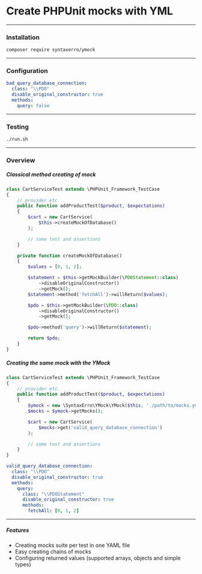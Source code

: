 # Create PHPUnit mocks with YML
----
### Installation
```bash
composer require syntaxerro/ymock
```
----
### Configuration
```yml
bad_query_database_connection:
  class: "\\PDO"
  disable_original_constructor: true
  methods:
    query: false
```
----
### Testing
```bash
./run.sh
```
----
### Overview
##### Classical method creating of mock
```php
class CartServiceTest extends \PHPUnit_Framework_TestCase
{
    // provider etc.
    public function addProductTest($product, $expectations)
    {
        $cart = new CartService(
            $this->createMockOfDatabase()
        );

        // some test and assertions
    }

    private function createMockOfDatabase()
    {
        $values = [0, 1, 2];

        $statement = $this->getMockBuilder(\PDOStatement::class)
            ->disableOriginalConstructor()
            ->getMock();
        $statement->method('fetchAll')->willReturn($values);

        $pdo = $this->getMockBuilder(\PDO::class)
            ->disableOriginalConstructor()
            ->getMock();

        $pdo->method('query')->willReturn($statement);

        return $pdo;
    }
}
```

##### Creating the same mock with the YMock
```php
class CartServiceTest extends \PHPUnit_Framework_TestCase
{
    // provider etc.
    public function addProductTest($product, $expectations)
    {
        $ymock = new \SyntaxErro\YMock\YMock($this, './path/to/mocks.yml');
        $mocks = $ymock->getMocks();

        $cart = new CartService(
            $mocks->get('valid_query_database_connection')
        );

        // some test and assertions
    }
}
```

```yml
valid_query_database_connection:
  class: "\\PDO"
  disable_original_constructor: true
  methods:
    query:
      class: "\\PDOStatement"
      disable_original_constructor: true
      methods:
        fetchAll: [0, 1, 2]
```
----

##### Features

- Creating mocks suite per test in one YAML file
- Easy creating chains of mocks
- Configuring returned values (supported arrays, objects and simple types)
